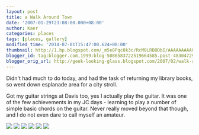 ```yaml
---
layout: post
title: a Walk Around Town
date: '2007-01-29T23:08:00.000+08:00'
author: Kaer
categories: places
tags: [places, gallery]
modified_time: '2014-07-01T15:47:00.624+08:00'
thumbnail: http://1.bp.blogspot.com/_m5e8Pqc8k3c/RcM0LRBODbI/AAAAAAAAAGE/GwrEFx5FTkQ/s72-c/DSCF0408.jpg
blogger_id: tag:blogger.com,1999:blog-5086583722519664585.post-4830472917769485107
blogger_orig_url: http://geek-looking-glass.blogspot.com/2007/02/walk-around-town.html
---
```


Didn't had much to do today, and had the task of 
returning my library books, so went down esplanade area for a city stroll. 

Got my guitar strings at Davis too, yes I actually play the guitar. 
It was one of the few achievements in my JC days - learning to play a number of simple basic chords on the guitar. 
Never really moved beyond that though, and I do not even dare to call myself 
an amateur.

![](http://1.bp.blogspot.com/_m5e8Pqc8k3c/RcM0LRBODbI/AAAAAAAAAGE/GwrEFx5FTkQ/s800/DSCF0408.jpg)
![](http://4.bp.blogspot.com/_m5e8Pqc8k3c/RcM06BBODcI/AAAAAAAAAGM/79YNfB8L16Y/s800/DSCF0409.jpg)
![](http://4.bp.blogspot.com/_m5e8Pqc8k3c/RcM17BBODdI/AAAAAAAAAGU/eUyQUoM1IxM/s800/DSCF0416.jpg)
![](http://1.bp.blogspot.com/_m5e8Pqc8k3c/RcM2bRBODeI/AAAAAAAAAGc/Ya0B7uiVNzQ/s800/DSCF0422.jpg)
![](http://3.bp.blogspot.com/_m5e8Pqc8k3c/RcM3IxBODfI/AAAAAAAAAGk/Ov1keK4eeqk/s800/DSCF0427.jpg)
![](http://3.bp.blogspot.com/_m5e8Pqc8k3c/RcM39xBODgI/AAAAAAAAAGs/n-YIDOVIpIs/s800/DSCF0432.jpg)